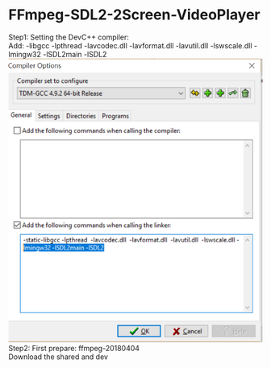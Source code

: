 # FFmpeg-SDL2-2Screen-VideoPlayer

Step1: Setting the DevC++ compiler:  
Add: -libgcc -lpthread  -lavcodec.dll  -lavformat.dll  -lavutil.dll  -lswscale.dll -lmingw32 -lSDL2main -lSDL2
![image](picture/1.png)  
Step2: First prepare: ffmpeg-20180404  
Download the shared and dev
